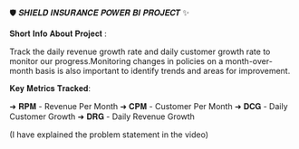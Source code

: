 🛡️ 𝑺𝑯𝑰𝑬𝑳𝑫 𝑰𝑵𝑺𝑼𝑹𝑨𝑵𝑪𝑬 𝑷𝑶𝑾𝑬𝑹 𝑩𝑰 𝑷𝑹𝑶𝑱𝑬𝑪𝑻 ✨

𝐒𝐡𝐨𝐫𝐭 𝐈𝐧𝐟𝐨 𝐀𝐛𝐨𝐮𝐭 𝐏𝐫𝐨𝐣𝐞𝐜𝐭 :

Track the daily revenue growth rate and daily customer growth rate to monitor our progress.Monitoring changes in policies on a month-over-month basis is also important to identify trends and areas for improvement.

𝐊𝐞𝐲 𝐌𝐞𝐭𝐫𝐢𝐜𝐬 𝐓𝐫𝐚𝐜𝐤𝐞𝐝:

➜ 𝐑𝐏𝐌 - Revenue Per Month
➜ 𝐂𝐏𝐌 - Customer Per Month
➜ 𝐃𝐂𝐆 - Daily Customer Growth
➜ 𝐃𝐑𝐆 - Daily Revenue Growth

(I have explained the problem statement in the video)


